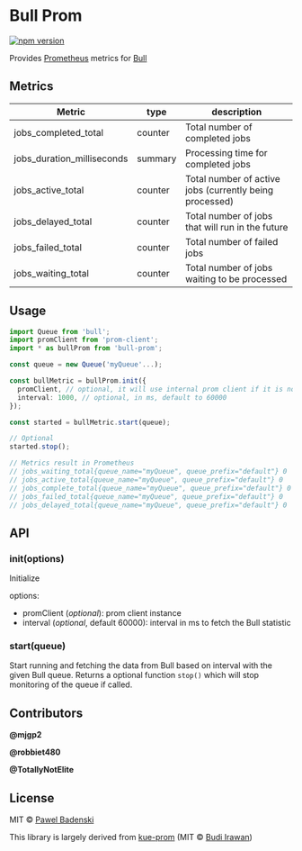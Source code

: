 # Bull Prom
[![npm version](https://badge.fury.io/js/bull-prom.svg?style=flat)](http://badge.fury.io/js/bull-prom)

Provides [Prometheus](https://prometheus.io/) metrics for [Bull](https://github.com/OptimalBits/bull)

## Metrics

| Metric                       | type    | description                                             |
|------------------------------|---------|---------------------------------------------------------|
| jobs_completed_total         | counter | Total number of completed jobs                          |
| jobs_duration_milliseconds   | summary | Processing time for completed jobs                      |
| jobs_active_total            | counter | Total number of active jobs (currently being processed) |
| jobs_delayed_total           | counter | Total number of jobs that will run in the future        |
| jobs_failed_total            | counter | Total number of failed jobs                             |
| jobs_waiting_total           | counter | Total number of jobs waiting to be processed            |

## Usage
```typescript
import Queue from 'bull';
import promClient from 'prom-client';
import * as bullProm from 'bull-prom';

const queue = new Queue('myQueue'...);

const bullMetric = bullProm.init({
  promClient, // optional, it will use internal prom client if it is not given
  interval: 1000, // optional, in ms, default to 60000
});

const started = bullMetric.start(queue);

// Optional
started.stop();

// Metrics result in Prometheus
// jobs_waiting_total{queue_name="myQueue", queue_prefix="default"} 0
// jobs_active_total{queue_name="myQueue", queue_prefix="default"} 0
// jobs_complete_total{queue_name="myQueue", queue_prefix="default"} 0
// jobs_failed_total{queue_name="myQueue", queue_prefix="default"} 0
// jobs_delayed_total{queue_name="myQueue", queue_prefix="default"} 0
```

## API
### init(options)
Initialize

options:
- promClient (*optional*): prom client instance
- interval (*optional*, default 60000): interval in ms to fetch the Bull statistic

### start(queue)
Start running and fetching the data from Bull based on interval with the given Bull queue.
Returns a optional function `stop()` which will stop monitoring of the queue if called.

## Contributors

**@mjgp2**

**@robbiet480**

**@TotallyNotElite**

## License
MIT © [Pawel Badenski](https://github.com/pbadenski)

This library is largely derived from [kue-prom](https://github.com/deerawan/kue-prom) (MIT © [Budi Irawan](https://github.com/deerawan))
